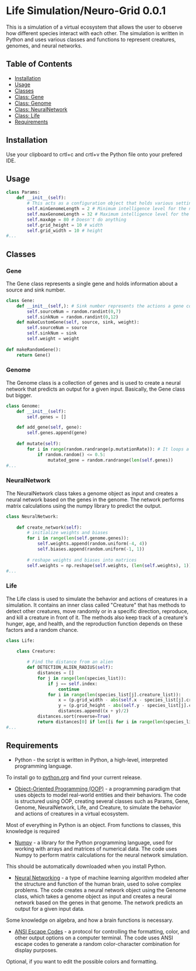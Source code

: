 # Life Simulation/Neuro-Grid 0.0.1
This is a simulation of a virtual ecosystem that allows the user to observe how different species interact with each other. The simulation is written in Python and uses various classes and functions to represent creatures, genomes, and neural networks.

## Table of Contents
- [Installation](https://github.com/GlassOfUnstableMilk/Neuro-Grid/tree/main#installation)
- [Usage](https://github.com/GlassOfUnstableMilk/Neuro-Grid/tree/main#usage)
- [Classes](https://github.com/GlassOfUnstableMilk/Neuro-Grid/tree/main#classes)
- [Class: Gene](https://github.com/GlassOfUnstableMilk/Neuro-Grid/tree/main#gene)
- [Class: Genome](https://github.com/GlassOfUnstableMilk/Neuro-Grid/tree/main#genome)
- [Class: NeuralNetwork](https://github.com/GlassOfUnstableMilk/Neuro-Grid/tree/main#neuralnetwork)
- [Class: Life](https://github.com/GlassOfUnstableMilk/Neuro-Grid/tree/main#life)
- [Requirements](https://github.com/GlassOfUnstableMilk/Neuro-Grid/tree/main#requirements)

## Installation
Use your clipboard to crtl+c and crtl+v the Python file onto your prefered IDE.

## Usage

```python
class Params:
    def __init__(self):
        # This acts as a configuration object that holds various settings and parameters for the simulation
        self.minGenomeLength = 2 # Minimum intelligence level for the neural network
        self.maxGenomeLength = 32 # Maximum intelligence level for the neural network
        self.maxAge = 80 # Doesn't do anything
        self.grid_height = 10 # width
        self.grid_width = 10 # height
#...
```


## Classes

### Gene
The Gene class represents a single gene and holds information about a source and sink number.
```python
class Gene:
    def __init__(self,): # Sink number represents the actions a gene could take
        self.sourceNum = random.randint(0,7)
        self.sinkNum = random.randint(0,12)
    def makeCustomGene(self, source, sink, weight):
        self.sourceNum = source
        self.sinkNum = sink
        self.weight = weight
        
def makeRandomGene():
    return Gene()
```

### Genome
The Genome class is a collection of genes and is used to create a neural network that predicts an output for a given input. Basically, the Gene class but bigger.
```python
class Genome:
    def __init__(self):
        self.genes = []

    def add_gene(self, gene):
        self.genes.append(gene)
        
    def mutate(self):
        for i in range(random.randrange(p.mutationRate)): # It loops a random number of times based on mutationRate
            if random.random() <= 0.5:
                mutated_gene = random.randrange(len(self.genes))
#...
```

### NeuralNetwork
The NeuralNetwork class takes a genome object as input and creates a neural network based on the genes in the genome. The network performs matrix calculations using the numpy library to predict the output.
```python
class NeuralNetwork:
    
    def create_network(self):
        # initialize weights and biases
        for i in range(len(self.genome.genes)):
            self.weights.append(random.uniform(-4, 4))
            self.biases.append(random.uniform(-1, 1))
        
        # reshape weights and biases into matrices
        self.weights = np.reshape(self.weights, (len(self.weights), 1))
#...
```

### Life
The Life class is used to simulate the behavior and actions of creatures in a simulation. It contains an inner class called "Creature" that has methods to detect other creatures, move randomly or in a specific direction, reproduce, and kill a creature in front of it. The methods also keep track of a creature's hunger, age, and health, and the reproduction function depends on these factors and a random chance.
```python
class Life:

    class Creature:
            
        # Find the distance from an alien
        def DETECTION_ALIEN_RADIUS(self):
            distances = []
            for j in range(len(species_list)):
                if j == self.index:
                    continue
                for i in range(len(species_list[j].creature_list)):
                    x = (p.grid_width - abs(self.x - species_list[j].creature_list[i].x)) / p.grid_width
                    y = (p.grid_height - abs(self.y - species_list[j].creature_list[i].y)) / p.grid_height
                    distances.append((x + y)/2)
            distances.sort(reverse=True)
            return distances[0] if len([i for i in range(len(species_list)) if i != self.index]) > 0 else 0
#...
```
## Requirements
- Python - the script is written in Python, a high-level, interpreted programming language.

To install go to [python.org](https://www.python.org/downloads/) and find your current release.

- [Object-Oriented Programming (OOP)](https://en.wikipedia.org/wiki/Object-oriented_programming) - a programming paradigm that uses objects to model real-world entities and their behaviors. The code is structured using OOP, creating several classes such as Params, Gene, Genome, NeuralNetwork, Life, and Creature, to simulate the behavior and actions of creatures in a virtual ecosystem.

Most of everything in Python is an object. From functions to classes, this knowledge is required

- [Numpy](https://numpy.org) - a library for the Python programming language, used for working with arrays and matrices of numerical data. The code uses Numpy to perform matrix calculations for the neural network simulation.

This should be automatically downloaded when you install Python.

- [Neural Networking](https://en.wikipedia.org/wiki/Neural_network) - a type of machine learning algorithm modeled after the structure and function of the human brain, used to solve complex problems. The code creates a neural network object using the Genome class, which takes a genome object as input and creates a neural network based on the genes in that genome. The network predicts an output for a given input data.

Some knowledge on algebra, and how a brain functions is necessary.

- [ANSI Escape Codes](https://en.wikipedia.org/wiki/ANSI_escape_code) - a protocol for controlling the formatting, color, and other output options on a computer terminal. The code uses ANSI escape codes to generate a random color-character combination for display purposes.

Optional, if you want to edit the possible colors and formatting.
